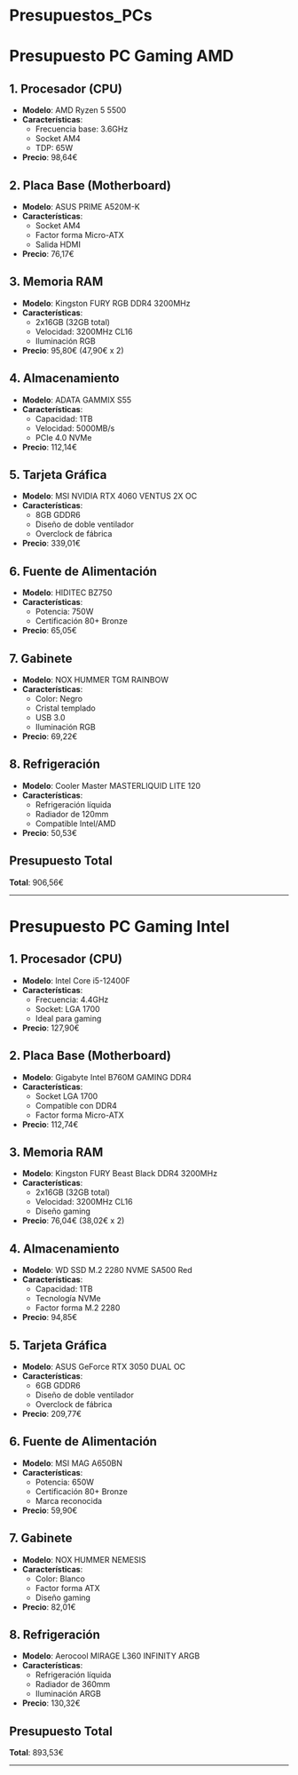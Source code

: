 # Presupuestos_PCs

# Presupuesto PC Gaming AMD

## 1. Procesador (CPU)

- **Modelo**: AMD Ryzen 5 5500
- **Características**:
  - Frecuencia base: 3.6GHz
  - Socket AM4
  - TDP: 65W
- **Precio**: 98,64€

## 2. Placa Base (Motherboard)

- **Modelo**: ASUS PRIME A520M-K
- **Características**:
  - Socket AM4
  - Factor forma Micro-ATX
  - Salida HDMI
- **Precio**: 76,17€

## 3. Memoria RAM

- **Modelo**: Kingston FURY RGB DDR4 3200MHz
- **Características**:
  - 2x16GB (32GB total)
  - Velocidad: 3200MHz CL16
  - Iluminación RGB
- **Precio**: 95,80€ (47,90€ x 2)

## 4. Almacenamiento

- **Modelo**: ADATA GAMMIX S55
- **Características**:
  - Capacidad: 1TB
  - Velocidad: 5000MB/s
  - PCIe 4.0 NVMe
- **Precio**: 112,14€

## 5. Tarjeta Gráfica

- **Modelo**: MSI NVIDIA RTX 4060 VENTUS 2X OC
- **Características**:
  - 8GB GDDR6
  - Diseño de doble ventilador
  - Overclock de fábrica
- **Precio**: 339,01€

## 6. Fuente de Alimentación

- **Modelo**: HIDITEC BZ750
- **Características**:
  - Potencia: 750W
  - Certificación 80+ Bronze
- **Precio**: 65,05€

## 7. Gabinete

- **Modelo**: NOX HUMMER TGM RAINBOW
- **Características**:
  - Color: Negro
  - Cristal templado
  - USB 3.0
  - Iluminación RGB
- **Precio**: 69,22€

## 8. Refrigeración

- **Modelo**: Cooler Master MASTERLIQUID LITE 120
- **Características**:
  - Refrigeración líquida
  - Radiador de 120mm
  - Compatible Intel/AMD
- **Precio**: 50,53€

## Presupuesto Total

**Total**: 906,56€

---


# Presupuesto PC Gaming Intel

## 1. Procesador (CPU)

- **Modelo**: Intel Core i5-12400F
- **Características**:
  - Frecuencia: 4.4GHz
  - Socket: LGA 1700
  - Ideal para gaming
- **Precio**: 127,90€

## 2. Placa Base (Motherboard)

- **Modelo**: Gigabyte Intel B760M GAMING DDR4
- **Características**:
  - Socket LGA 1700
  - Compatible con DDR4
  - Factor forma Micro-ATX
- **Precio**: 112,74€

## 3. Memoria RAM

- **Modelo**: Kingston FURY Beast Black DDR4 3200MHz
- **Características**:
  - 2x16GB (32GB total)
  - Velocidad: 3200MHz CL16
  - Diseño gaming
- **Precio**: 76,04€ (38,02€ x 2)

## 4. Almacenamiento

- **Modelo**: WD SSD M.2 2280 NVME SA500 Red
- **Características**:
  - Capacidad: 1TB
  - Tecnología NVMe
  - Factor forma M.2 2280
- **Precio**: 94,85€

## 5. Tarjeta Gráfica

- **Modelo**: ASUS GeForce RTX 3050 DUAL OC
- **Características**:
  - 6GB GDDR6
  - Diseño de doble ventilador
  - Overclock de fábrica
- **Precio**: 209,77€

## 6. Fuente de Alimentación

- **Modelo**: MSI MAG A650BN
- **Características**:
  - Potencia: 650W
  - Certificación 80+ Bronze
  - Marca reconocida
- **Precio**: 59,90€

## 7. Gabinete

- **Modelo**: NOX HUMMER NEMESIS
- **Características**:
  - Color: Blanco
  - Factor forma ATX
  - Diseño gaming
- **Precio**: 82,01€

## 8. Refrigeración

- **Modelo**: Aerocool MIRAGE L360 INFINITY ARGB
- **Características**:
  - Refrigeración líquida
  - Radiador de 360mm
  - Iluminación ARGB
- **Precio**: 130,32€

## Presupuesto Total

**Total**: 893,53€

---


